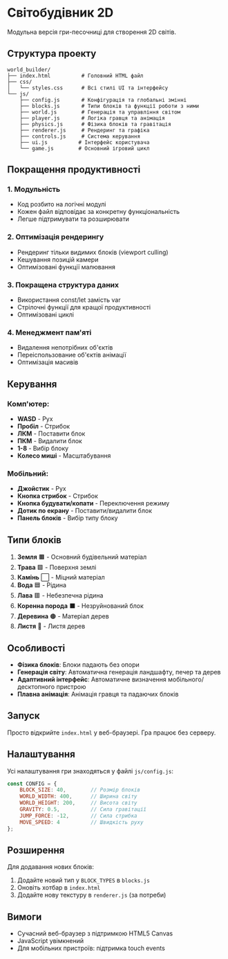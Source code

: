 # Світобудівник 2D

Модульна версія гри-песочниці для створення 2D світів.

## Структура проекту

```
world_builder/
├── index.html          # Головний HTML файл
├── css/
│   └── styles.css      # Всі стилі UI та інтерфейсу
└── js/
    ├── config.js       # Конфігурація та глобальні змінні
    ├── blocks.js       # Типи блоків та функції роботи з ними
    ├── world.js        # Генерація та управління світом
    ├── player.js       # Логіка гравця та анімація
    ├── physics.js      # Фізика блоків та гравітація
    ├── renderer.js     # Рендеринг та графіка
    ├── controls.js     # Система керування
    ├── ui.js          # Інтерфейс користувача
    └── game.js        # Основний ігровий цикл
```

## Покращення продуктивності

### 1. Модульність
- Код розбито на логічні модулі
- Кожен файл відповідає за конкретну функціональність
- Легше підтримувати та розширювати

### 2. Оптимізація рендерингу
- Рендеринг тільки видимих блоків (viewport culling)
- Кешування позицій камери
- Оптимізовані функції малювання

### 3. Покращена структура даних
- Використання const/let замість var
- Стрілочні функції для кращої продуктивності
- Оптимізовані циклі

### 4. Менеджмент пам'яті
- Видалення непотрібних об'єктів
- Переіспользование об'єктів анімації
- Оптимізація масивів

## Керування

### Комп'ютер:
- **WASD** - Рух
- **Пробіл** - Стрибок  
- **ЛКМ** - Поставити блок
- **ПКМ** - Видалити блок
- **1-8** - Вибір блоку
- **Колесо миші** - Масштабування

### Мобільний:
- **Джойстик** - Рух
- **Кнопка стрибок** - Стрибок
- **Кнопка будувати/копати** - Переключення режиму
- **Дотик по екрану** - Поставити/видалити блок
- **Панель блоків** - Вибір типу блоку

## Типи блоків

1. **Земля** 🟫 - Основний будівельний матеріал
2. **Трава** 🟩 - Поверхня землі
3. **Камінь** ⬜ - Міцний матеріал
4. **Вода** 🟦 - Рідина
5. **Лава** 🟥 - Небезпечна рідина
6. **Коренна порода** ⬛ - Незруйнований блок
7. **Деревина** 🟤 - Матеріал дерев
8. **Листя** 🍃 - Листя дерев

## Особливості

- **Фізика блоків**: Блоки падають без опори
- **Генерація світу**: Автоматична генерація ландшафту, печер та дерев
- **Адаптивний інтерфейс**: Автоматичне визначення мобільного/десктопного пристрою
- **Плавна анімація**: Анімація гравця та падаючих блоків

## Запуск

Просто відкрийте `index.html` у веб-браузері. Гра працює без серверу.

## Налаштування

Усі налаштування гри знаходяться у файлі `js/config.js`:

```javascript
const CONFIG = {
    BLOCK_SIZE: 40,        // Розмір блоків
    WORLD_WIDTH: 400,      // Ширина світу
    WORLD_HEIGHT: 200,     // Висота світу
    GRAVITY: 0.5,          // Сила гравітації
    JUMP_FORCE: -12,       // Сила стрибка
    MOVE_SPEED: 4          // Швидкість руху
};
```

## Розширення

Для додавання нових блоків:
1. Додайте новий тип у `BLOCK_TYPES` в `blocks.js`
2. Оновіть хотбар в `index.html`
3. Додайте нову текстуру в `renderer.js` (за потреби)

## Вимоги

- Сучасний веб-браузер з підтримкою HTML5 Canvas
- JavaScript увімкнений
- Для мобільних пристроїв: підтримка touch events